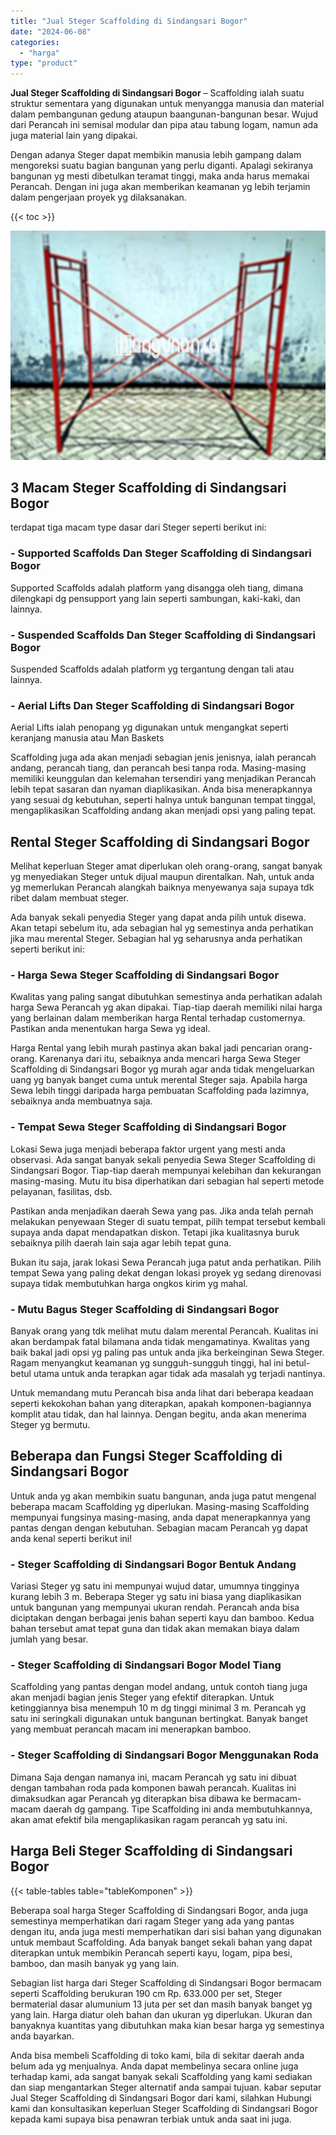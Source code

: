 ```yaml
---
title: "Jual Steger Scaffolding di Sindangsari Bogor"
date: "2024-06-08"
categories: 
  - "harga"
type: "product"
---
```


**Jual Steger Scaffolding di Sindangsari Bogor** – Scaffolding ialah suatu struktur sementara yang digunakan untuk menyangga manusia dan material dalam pembangunan gedung ataupun baangunan-bangunan besar. Wujud dari Perancah ini semisal modular dan pipa atau tabung logam, namun ada juga material lain yang dipakai.

Dengan adanya Steger dapat membikin manusia lebih gampang dalam mengoreksi suatu bagian bangunan yang perlu diganti. Apalagi sekiranya bangunan yg mesti dibetulkan teramat tinggi, maka anda harus memakai Perancah. Dengan ini juga akan memberikan keamanan yg lebih terjamin dalam pengerjaan proyek yg dilaksanakan.

{{< toc >}}

![Jual Steger Scaffolding di Sindangsari Bogor](/images/sewa-scaffolding-steger-01.png)

## 3 Macam Steger Scaffolding di Sindangsari Bogor

terdapat tiga macam type dasar dari Steger seperti berikut ini:

### \- Supported Scaffolds Dan Steger Scaffolding di Sindangsari Bogor

Supported Scaffolds adalah platform yang disangga oleh tiang, dimana dilengkapi dg pensupport yang lain seperti sambungan, kaki-kaki, dan lainnya.

### \- Suspended Scaffolds Dan Steger Scaffolding di Sindangsari Bogor

Suspended Scaffolds adalah platform yg tergantung dengan tali atau lainnya.

### \- Aerial Lifts Dan Steger Scaffolding di Sindangsari Bogor

Aerial Lifts ialah penopang yg digunakan untuk mengangkat seperti keranjang manusia atau Man Baskets

Scaffolding juga ada akan menjadi sebagian jenis jenisnya, ialah perancah andang, perancah tiang, dan perancah besi tanpa roda. Masing-masing memiliki keunggulan dan kelemahan tersendiri yang menjadikan Perancah lebih tepat sasaran dan nyaman diaplikasikan. Anda bisa menerapkannya yang sesuai dg kebutuhan, seperti halnya untuk bangunan tempat tinggal, mengaplikasikan Scaffolding andang akan menjadi opsi yang paling tepat.

## Rental Steger Scaffolding di Sindangsari Bogor

Melihat keperluan Steger amat diperlukan oleh orang-orang, sangat banyak yg menyediakan Steger untuk dijual maupun direntalkan. Nah, untuk anda yg memerlukan Perancah alangkah baiknya menyewanya saja supaya tdk ribet dalam membuat steger.

Ada banyak sekali penyedia Steger yang dapat anda pilih untuk disewa. Akan tetapi sebelum itu, ada sebagian hal yg semestinya anda perhatikan jika mau merental Steger. Sebagian hal yg seharusnya anda perhatikan seperti berikut ini:

### \- Harga Sewa Steger Scaffolding di Sindangsari Bogor

Kwalitas yang paling sangat dibutuhkan semestinya anda perhatikan adalah harga Sewa Perancah yg akan dipakai. Tiap-tiap daerah memiliki nilai harga yang berlainan dalam memberikan harga Rental terhadap customernya. Pastikan anda menentukan harga Sewa yg ideal.

Harga Rental yang lebih murah pastinya akan bakal jadi pencarian orang-orang. Karenanya dari itu, sebaiknya anda mencari harga Sewa Steger Scaffolding di Sindangsari Bogor yg murah agar anda tidak mengeluarkan uang yg banyak banget cuma untuk merental Steger saja. Apabila harga Sewa lebih tinggi daripada harga pembuatan Scaffolding pada lazimnya, sebaiknya anda membuatnya saja.

### \- Tempat Sewa Steger Scaffolding di Sindangsari Bogor

Lokasi Sewa juga menjadi beberapa faktor urgent yang mesti anda observasi. Ada sangat banyak sekali penyedia Sewa Steger Scaffolding di Sindangsari Bogor. Tiap-tiap daerah mempunyai kelebihan dan kekurangan masing-masing. Mutu itu bisa diperhatikan dari sebagian hal seperti metode pelayanan, fasilitas, dsb.

Pastikan anda menjadikan daerah Sewa yang pas. Jika anda telah pernah melakukan penyewaan Steger di suatu tempat, pilih tempat tersebut kembali supaya anda dapat mendapatkan diskon. Tetapi jika kualitasnya buruk sebaiknya pilih daerah lain saja agar lebih tepat guna.

Bukan itu saja, jarak lokasi Sewa Perancah juga patut anda perhatikan. Pilih tempat Sewa yang paling dekat dengan lokasi proyek yg sedang direnovasi supaya tidak membutuhkan harga ongkos kirim yg mahal.

### \- Mutu Bagus Steger Scaffolding di Sindangsari Bogor

Banyak orang yang tdk melihat mutu dalam merental Perancah. Kualitas ini akan berdampak fatal bilamana anda tidak mengamatinya. Kwalitas yang baik bakal jadi opsi yg paling pas untuk anda jika berkeinginan Sewa Steger. Ragam menyangkut keamanan yg sungguh-sungguh tinggi, hal ini betul-betul utama untuk anda terapkan agar tidak ada masalah yg terjadi nantinya.

Untuk memandang mutu Perancah bisa anda lihat dari beberapa keadaan seperti kekokohan bahan yang diterapkan, apakah komponen-bagiannya komplit atau tidak, dan hal lainnya. Dengan begitu, anda akan menerima Steger yg bermutu.

## Beberapa dan Fungsi Steger Scaffolding di Sindangsari Bogor

Untuk anda yg akan membikin suatu bangunan, anda juga patut mengenal beberapa macam Scaffolding yg diperlukan. Masing-masing Scaffolding mempunyai fungsinya masing-masing, anda dapat menerapkannya yang pantas dengan dengan kebutuhan. Sebagian macam Perancah yg dapat anda kenal seperti berikut ini!

### \- Steger Scaffolding di Sindangsari Bogor Bentuk Andang

Variasi Steger yg satu ini mempunyai wujud datar, umumnya tingginya kurang lebih 3 m. Beberapa Steger yg satu ini biasa yang diaplikasikan untuk bangunan yang mempunyai ukuran rendah. Perancah anda bisa diciptakan dengan berbagai jenis bahan seperti kayu dan bamboo. Kedua bahan tersebut amat tepat guna dan tidak akan memakan biaya dalam jumlah yang besar.

### \- Steger Scaffolding di Sindangsari Bogor Model Tiang

Scaffolding yang pantas dengan model andang, untuk contoh tiang juga akan menjadi bagian jenis Steger yang efektif diterapkan. Untuk ketinggiannya bisa menempuh 10 m dg tinggi minimal 3 m. Perancah yg satu ini seringkali digunakan untuk bangunan bertingkat. Banyak banget yang membuat perancah macam ini menerapkan bamboo.

### \- Steger Scaffolding di Sindangsari Bogor Menggunakan Roda

Dimana Saja dengan namanya ini, macam Perancah yg satu ini dibuat dengan tambahan roda pada komponen bawah perancah. Kualitas ini dimaksudkan agar Perancah yg diterapkan bisa dibawa ke bermacam-macam daerah dg gampang. Tipe Scaffolding ini anda membutuhkannya, akan amat efektif bila mengaplikasikan ragam perancah yg satu ini.

## Harga Beli Steger Scaffolding di Sindangsari Bogor

{{< table-tables table="tableKomponen" >}}

Beberapa soal harga Steger Scaffolding di Sindangsari Bogor, anda juga semestinya memperhatikan dari ragam Steger yang ada yang pantas dengan itu, anda juga mesti memperhatikan dari sisi bahan yang digunakan untuk membaut Scaffolding. Ada banyak banget sekali bahan yang dapat diterapkan untuk membikin Perancah seperti kayu, logam, pipa besi, bamboo, dan masih banyak yg yang lain.

Sebagian list harga dari Steger Scaffolding di Sindangsari Bogor bermacam seperti Scaffolding berukuran 190 cm Rp. 633.000 per set, Steger bermaterial dasar alumunium 13 juta per set dan masih banyak banget yg yang lain. Harga diatur oleh bahan dan ukuran yg diperlukan. Ukuran dan banyaknya kuantitas yang dibutuhkan maka kian besar harga yg semestinya anda bayarkan.

Anda bisa membeli Scaffolding di toko kami, bila di sekitar daerah anda belum ada yg menjualnya. Anda dapat membelinya secara online juga terhadap kami, ada sangat banyak sekali Scaffolding yang kami sediakan dan siap mengantarkan Steger alternatif anda sampai tujuan. kabar seputar Jual Steger Scaffolding di Sindangsari Bogor dari kami, silahkan Hubungi kami dan konsultasikan keperluan Steger Scaffolding di Sindangsari Bogor kepada kami supaya bisa penawran terbiak untuk anda saat ini juga.
